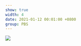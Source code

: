 ```yaml
---
show: true
width: 4
date: 2021-01-12 00:01:00 +0800
group: PBS
---
```

<div>
    <img data-src="{{ '/assets/img/sph_cuda/iisph_bunny.gif' | relative_url }}" class="lazy w-100 rounded" src="{{ '/assets/img/empty_300x200.png' | relative_url }}">
</div>
